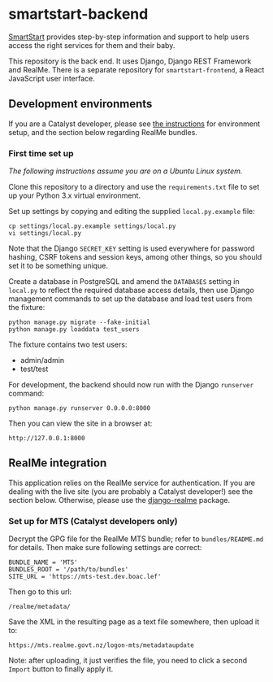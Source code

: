 # smartstart-backend

[SmartStart](https://smartstart.services.govt.nz/) provides step-by-step information and support to
help users access the right services for them and their baby.

This repository is the back end. It uses Django, Django REST Framework and RealMe. There is a
separate repository for `smartstart-frontend`, a React JavaScript user interface.

## Development environments

If you are a Catalyst developer, please see
[the instructions](https://gitlab.catalyst.net.nz/lef/ops#setup-an-environment) for environment
setup, and the section below regarding RealMe bundles.

### First time set up

*The following instructions assume you are on a Ubuntu Linux system.*

Clone this repository to a directory and use the `requirements.txt` file to set up your Python 3.x
virtual environment.

Set up settings by copying and editing the supplied `local.py.example` file:

    cp settings/local.py.example settings/local.py
    vi settings/local.py

Note that the Django `SECRET_KEY` setting is used everywhere for password hashing, CSRF tokens and
session keys, among other things, so you should set it to be something unique.

Create a database in PostgreSQL and amend the `DATABASES` setting in `local.py` to reflect the
required database access details, then use Django management commands to set up the database and
load test users from the fixture:

    python manage.py migrate --fake-initial
    python manage.py loaddata test_users

The fixture contains two test users:

- admin/admin
- test/test

For development, the backend should now run with the Django `runserver` command:

    python manage.py runserver 0.0.0.0:8000

Then you can view the site in a browser at:

    http://127.0.0.1:8000

## RealMe integration

This application relies on the RealMe service for authentication. If you are dealing with the live
site (you are probably a Catalyst developer!) see the section below. Otherwise, please use the
[django-realme](https://pypi.python.org/pypi/django-realme/) package.

### Set up for MTS (Catalyst developers only)

Decrypt the GPG file for the RealMe MTS bundle; refer to `bundles/README.md` for details.
Then make sure following settings are correct:

    BUNDLE_NAME = 'MTS'
    BUNDLES_ROOT = '/path/to/bundles'
    SITE_URL = 'https://mts-test.dev.boac.lef'

Then go to this url:

    /realme/metadata/

Save the XML in the resulting page as a text file somewhere, then upload it to:

    https://mts.realme.govt.nz/logon-mts/metadataupdate

Note: after uploading, it just verifies the file, you need to click a second `Import` button to
finally apply it.
